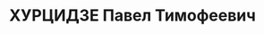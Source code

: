 ---
title: ХУРЦИДЗЕ Павел Тимофеевич
description: "Род. в 1894, грузин, член ВКП(б) с 1926, в органах НКВД с 1923. \n \
  \ Звание: 13.01.1936 - лейтенант ГБ (ЗСФСР). \n  нач. Кварельского РО УГБ НКВД Грузинской\
  \ ССР, уволен 19.11.1937. \n  Осужден 03.12.1937 Тройкой НКВД."
---